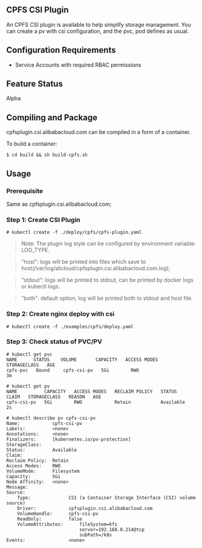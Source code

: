 
## CPFS CSI Plugin

An CPFS CSI plugin is available to help simplify storage management.
You can create a pv with csi configuration, and the pvc, pod defines as usual.

## Configuration Requirements

* Service Accounts with required RBAC permissions

## Feature Status
Alpha

## Compiling and Package
cpfsplugin.csi.alibabacloud.com can be compiled in a form of a container.

To build a container:
```
$ cd build && sh build-cpfs.sh
```


## Usage

### Prerequisite

Same as cpfsplugin.csi.alibabacloud.com;


### Step 1: Create CSI Plugin
```
# kubectl create -f ./deploy/cpfs/cpfs-plugin.yaml
```

> Note: The plugin log style can be configured by environment variable: LOG_TYPE.

> "host": logs will be printed into files which save to host(/var/log/alicloud/cpfsplugin.csi.alibabacloud.com.log);

> "stdout": logs will be printed to stdout, can be printed by docker logs or kubectl logs.

> "both": default option, log will be printed both to stdout and host file.

### Step 2: Create nginx deploy with csi
```
# kubectl create -f ./examples/cpfs/deploy.yaml
```

### Step 3: Check status of PVC/PV
```
# kubectl get pvc
NAME      STATUS    VOLUME       CAPACITY   ACCESS MODES   STORAGECLASS   AGE
cpfs-pvc   Bound     cpfs-csi-pv   5Gi        RWO                           3m
```

```
# kubectl get pv
NAME          CAPACITY   ACCESS MODES   RECLAIM POLICY   STATUS      CLAIM   STORAGECLASS   REASON   AGE
cpfs-csi-pv   5Gi        RWO            Retain           Available                                   2s
```

```
# kubectl describe pv cpfs-csi-pv
Name:            cpfs-csi-pv
Labels:          <none>
Annotations:     <none>
Finalizers:      [kubernetes.io/pv-protection]
StorageClass:
Status:          Available
Claim:
Reclaim Policy:  Retain
Access Modes:    RWO
VolumeMode:      Filesystem
Capacity:        5Gi
Node Affinity:   <none>
Message:
Source:
    Type:              CSI (a Container Storage Interface (CSI) volume source)
    Driver:            cpfsplugin.csi.alibabacloud.com
    VolumeHandle:      cpfs-csi-pv
    ReadOnly:          false
    VolumeAttributes:      fileSystem=kfs
                           server=192.168.0.214@tcp
                           subPath=/k8s
Events:                <none>
```

